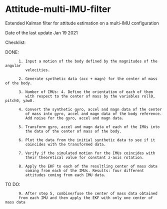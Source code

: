 # Attitude-multi-IMU-filter
Extended Kalman filter for attitude estimation on a multi-IMU configuration


 Date of the last update Jan 19 2021

 Checklist:

 DONE:

          1. Input a motion of the body defined by the magnitudes of the angular
             velocities.

          2. Generate synthetic data (acc + magn) for the center of mass of the body.

          3. Number of IMUs: 4. Define the orientation of each of them 
             with respect to the center of mass by the variables roll0, pitch0, yaw0.

          4. Convert the synthetic gyro, accel and magn data of the center
             of mass into gyro, accel and magn data of the body reference.
             Add noise for the gyro, accel and magn data.

          5. Transform gyro, accel and magn data of each of the IMUs into
             the data of the center of mass of the body.

          6. Plot the data from the initial synthetic data to see if it
             coincides with the transformed data.

          7. Verify if the simulated motion for the IMUs coincides with
             their theoretical value for constant z-axis rotation.

          8. Apply the EKF to each of the resultling center of mass data
             coming from each of the IMUs. Results: four different
             attitudes coming from each IMU data.

 TO DO:

          9. After step 5, combine/fuse the center of mass data obtained
          from each IMU and then apply the EKF with only one center of mass data

